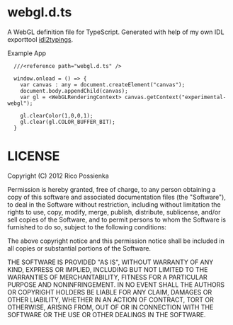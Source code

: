 webgl.d.ts
==========

A WebGL definition file for TypeScript. Generated with help of my own IDL exporttool [idl2typings](https://github.com/RicoP/idl2typings).

Example App


	  ///<reference path="webgl.d.ts" />

	  window.onload = () => { 
	  	var canvas : any = document.createElement("canvas"); 
  		document.body.appendChild(canvas); 
  		var gl = <WebGLRenderingContext> canvas.getContext("experimental-webgl"); 

 	 	gl.clearColor(1,0,0,1);
  		gl.clear(gl.COLOR_BUFFER_BIT); 
	  }



LICENSE
=======
Copyright (C) 2012 Rico Possienka 

Permission is hereby granted, free of charge, to any person obtaining a copy of this software and associated documentation files (the "Software"), to deal in the Software without restriction, including without limitation the rights to use, copy, modify, merge, publish, distribute, sublicense, and/or sell copies of the Software, and to permit persons to whom the Software is furnished to do so, subject to the following conditions:

The above copyright notice and this permission notice shall be included in all copies or substantial portions of the Software.

THE SOFTWARE IS PROVIDED "AS IS", WITHOUT WARRANTY OF ANY KIND, EXPRESS OR IMPLIED, INCLUDING BUT NOT LIMITED TO THE WARRANTIES OF MERCHANTABILITY, FITNESS FOR A PARTICULAR PURPOSE AND NONINFRINGEMENT. IN NO EVENT SHALL THE AUTHORS OR COPYRIGHT HOLDERS BE LIABLE FOR ANY CLAIM, DAMAGES OR OTHER LIABILITY, WHETHER IN AN ACTION OF CONTRACT, TORT OR OTHERWISE, ARISING FROM, OUT OF OR IN CONNECTION WITH THE SOFTWARE OR THE USE OR OTHER DEALINGS IN THE SOFTWARE.
